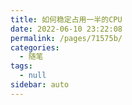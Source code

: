 ```yaml
---
title: 如何稳定占用一半的CPU
date: 2022-06-10 23:22:08
permalink: /pages/71575b/
categories: 
  - 随笔
tags: 
  - null
sidebar: auto
---
```

